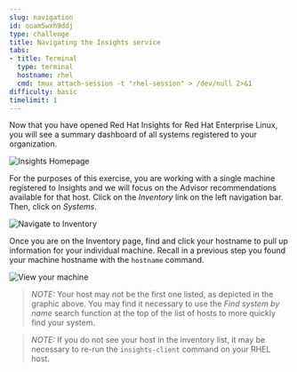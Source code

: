 ```yaml
---
slug: navigation
id: ooam5wxh9ddj
type: challenge
title: Navigating the Insights service
tabs:
- title: Terminal
  type: terminal
  hostname: rhel
  cmd: tmux attach-session -t "rhel-session" > /dev/null 2>&1
difficulty: basic
timelimit: 1
---
```


Now that you have opened Red Hat Insights for Red Hat Enterprise Linux, you will see a summary dashboard of all systems registered to your organization.

![Insights Homepage](../assets/insights-homepage-v2.png)

For the purposes of this exercise, you are working with a single machine registered to Insights and we will focus on the Advisor recommendations available for that host.  Click on the _Inventory_ link on the left navigation bar. Then, click on _Systems_.

![Navigate to Inventory](../assets/insights-homepage-inventory-highlight.png)

Once you are on the Inventory page, find and click your hostname to pull up information for your individual machine.  Recall in a previous step you found your machine hostname with the `hostname` command.

![View your machine](../assets/inventory-homepage-v2.png)

>_NOTE:_ Your host may not be the first one listed, as depicted in the graphic above.  You may find it necessary to use the _Find system by name_ search function at the top of the list of hosts to more quickly find your system.

>_NOTE:_ If you do not see your host in the inventory list, it may be necessary to re-run the `insights-client` command on your RHEL host.